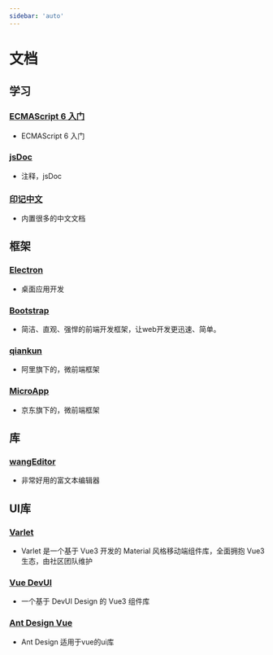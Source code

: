 ```yaml
---
sidebar: 'auto'
---
```

# 文档

## 学习
### [ECMAScript 6 入门](https://es6.ruanyifeng.com/)
* ECMAScript 6 入门

### [jsDoc](https://jsdoc.app/)
* 注释，jsDoc

### [印记中文](https://docschina.org/)
* 内置很多的中文文档

## 框架

### [Electron](https://www.electronjs.org/zh/)
* 桌面应用开发

### [Bootstrap](https://www.bootcss.com/)
* 简洁、直观、强悍的前端开发框架，让web开发更迅速、简单。

### [qiankun](https://qiankun.umijs.org/zh)
* 阿里旗下的，微前端框架

### [MicroApp](https://zeroing.jd.com/micro-app/)
* 京东旗下的，微前端框架

## 库

### [wangEditor](https://www.wangeditor.com/)
* 非常好用的富文本编辑器


## UI库

### [Varlet](https://varlet.gitee.io/varlet-ui/#/zh-CN/index)
* Varlet 是一个基于 Vue3 开发的 Material 风格移动端组件库，全面拥抱 Vue3 生态，由社区团队维护

### [Vue DevUI](https://vue-devui.github.io/components/panel/)
* 一个基于 DevUI Design 的 Vue3 组件库

### [Ant Design Vue](https://www.antdv.com/components/overview/)
* Ant Design 适用于vue的ui库
